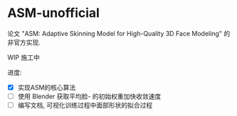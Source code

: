 # ASM-unofficial
论文 "ASM: Adaptive Skinning Model for High-Quality 3D Face Modeling" 的非官方实现.

WIP 施工中

进度:
- [x] 实现ASM的核心算法
- [ ] 使用 Blender 获取平均脸- 的初始权重加快收敛速度
- [ ] 编写文档, 可视化训练过程中面部形状的拟合过程